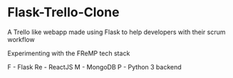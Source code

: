 # Flask-Trello-Clone
A Trello like webapp made using Flask to help developers with their scrum workflow

Experimenting with the FReMP tech stack

F  - Flask
Re - ReactJS
M  - MongoDB
P  - Python 3 backend
